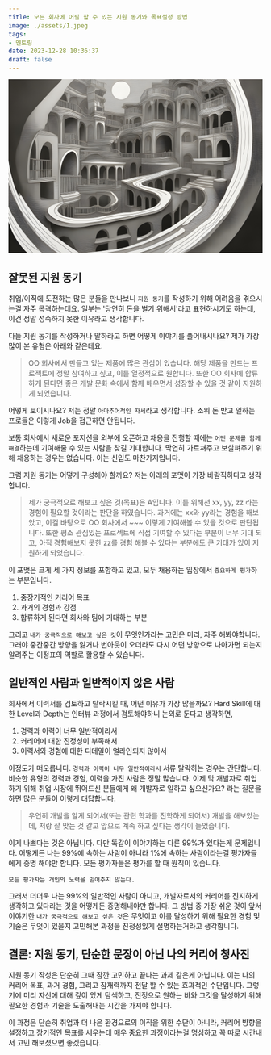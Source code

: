 ```yaml
---
title: 모든 회사에 어필 할 수 있는 지원 동기와 목표설정 방법
image: ./assets/1.jpeg
tags:
- 멘토링
date: 2023-12-28 10:36:37
draft: false
---
```


![hero](assets/1.jpeg)

## 잘못된 지원 동기
취업/이직에 도전하는 많은 분들을 만나보니 `지원 동기`를 작성하기 위해 어려움을 겪으시는걸 자주 목격하는데요. 일부는 '당연히 돈을 벌기 위해서'라고 표현하시기도 하는데, 이건 정말 성숙하지 못한 이유라고 생각합니다.

다들 지원 동기를 작성하거나 말하라고 하면 어떻게 이야기를 풀어내시나요? 제가 가장 많이 본 유형은 아래와 같은데요.

> OO 회사에서 만들고 있는 제품에 많은 관심이 있습니다. 해당 제품을 만드는 프로젝트에 정말 참여하고 싶고, 이를 열정적으로 원합니다. 또한 OO 회사에 합류하게 된다면 좋은 개발 문화 속에서 함께 배우면서 성장할 수 있을 것 같아 지원하게 되었습니다.

어떻게 보이시나요? 저는 정말 `아마추어적인 자세`라고 생각합니다. 소위 돈 받고 일하는 프로들은 이렇게 Job을 접근하면 안됩니다.

보통 회사에서 새로운 포지션을 외부에 오픈하고 채용을 진행할 때에는 `어떤 문제를 함께 해결`하는데 기여해줄 수 있는 사람을 찾길 기대합니다. 막연히 가르쳐주고 보살펴주기 위해 채용하는 경우는 없습니다. 이는 신입도 마찬가지입니다.

그럼 지원 동기는 어떻게 구성해야 할까요? 저는 아래의 포맷이 가장 바람직하다고 생각합니다.

> 제가 궁극적으로 해보고 싶은 것(목표)은 A입니다. 이를 위해선 xx, yy, zz 라는 경험이 필요할 것이라는 판단을 하였습니다. 과거에는 xx와 yy라는 경험을 해보았고, 이걸 바탕으로 OO 회사에서 ~~~  이렇게 기여해볼 수 있을 것으로 판단됩니다. 또한 평소 관심있는 프로젝트에 직접 기여할 수 있다는 부분이 너무 기대 되고, 아직 경험해보지 못한 zz를 경험 해볼 수 있다는 부분에도 큰 기대가 있어 지원하게 되었습니다.

이 포맷은 크게 세 가지 정보를 포함하고 있고, 모두 채용하는 입장에서 `중요하게 평가`하는 부분입니다.
1. 중장기적인 커리어 목표
2. 과거의 경험과 강점
3. 합류하게 된다면 회사와 팀에 기대하는 부분

그리고 `내가 궁극적으로 해보고 싶은 것`이 무엇인가라는 고민은 미리, 자주 해봐야합니다. 그래야 중간중간 방향을 잃거나 번아웃이 오더라도 다시 어떤 방향으로 나아가면 되는지 알려주는 이정표의 역할로 활용할 수 있습니다.

## 일반적인 사람과 일반적이지 않은 사람

회사에서 이력서를 검토하고 탈락시킬 때, 어떤 이유가 가장 많을까요? Hard Skill에 대한 Level과 Depth는 인터뷰 과정에서 검토해야하니 논외로 둔다고 생각하면,
1. 경력과 이력이 너무 일반적이라서
2. 커리어에 대한 진정성이 부족해서
3. 이력서와 경험에 대한 디테일이 얼라인되지 않아서

이정도가 떠오릅니다. `경력과 이력이 너무 일반적이라서` 서류 탈락하는 경우는 간단합니다. 비슷한 유형의 경력과 경험, 이력을 가진 사람은 정말 많습니다. 이제 막 개발자로 취업하기 위해 취업 시장에 뛰어드신 분들에게 왜 개발자로 일하고 싶으신가요? 라는 질문을 하면 많은 분들이 이렇게 대답합니다.

> 우연히 개발을 알게 되어서(또는 관련 학과를 진학하게 되어서) 개발을 해보았는데, 저랑 잘 맞는 것 같고 앞으로 계속 하고 싶다는 생각이 들었습니다.

이게 나쁘다는 것은 아닙니다. 다만 똑같이 이야기하는 다른 99%가 있다는게 문제입니다. 어떻게든 나는 99%에 속하는 사람이 아니라 1%에 속하는 사람이라는걸 평가자들에게 증명 해야만 합니다. 모든 평가자들은 평가를 할 때 원칙이 있습니다.

`모든 평가자는 개인의 노력을 믿어주지 않는다.`

그래서 더더욱 나는 99%의 일반적인 사람이 아니고, 개발자로서의 커리어를 진지하게 생각하고 있다라는 것을 어떻게든 증명해내야만 합니다. 그 방법 중 가장 쉬운 것이 앞서 이야기한 `내가 궁극적으로 해보고 싶은 것`은 무엇이고 이를 달성하기 위해 필요한 경험 및 기술은 무엇이 있을지 고민해본 과정을 진정성있게 설명하는거라고 생각합니다.

## 결론: 지원 동기, 단순한 문장이 아닌 나의 커리어 청사진

지원 동기 작성은 단순히 그때 잠깐 고민하고 끝나는 과제 같은게 아닙니다. 이는 나의 커리어 목표, 과거 경험, 그리고 잠재력까지 전달 할 수 있는 효과적인 수단입니다. 그렇기에 미리 자신에 대해 깊이 있게 탐색하고, 진정으로 원하는 바와 그것을 달성하기 위해 필요한 경험과 기술을 도출해내는 시간을 가져야 합니다.

이 과정은 단순히 취업과 더 나은 환경으로의 이직을 위한 수단이 아니라, 커리어 방향을 설정하고 장기적인 목표를 세우는데 매우 중요한 과정이라는걸 명심하고 꼭 따로 시간내서 고민 해보셨으면 좋겠습니다.
